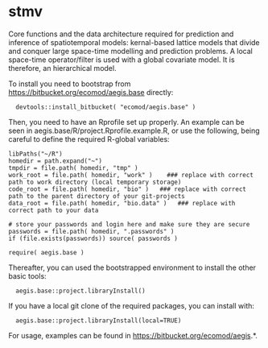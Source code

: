 # stmv

Core functions and the data architecture required for prediction and inference of spatiotemporal models: kernal-based lattice models that divide and conquer large space-time modelling and prediction problems. A local space-time operator/filter is used with a global covariate model. It is therefore, an hierarchical model.

To install you need to bootstrap from https://bitbucket.org/ecomod/aegis.base directly:

```
  devtools::install_bitbucket( "ecomod/aegis.base" )
```

Then, you need to have an Rprofile set up properly. An example can be seen in aegis.base/R/project.Rprofile.example.R, or use the following, being careful to define the required R-global variables:

```.
libPaths("~/R")
homedir = path.expand("~")
tmpdir = file.path( homedir, "tmp" )
work_root = file.path( homedir, "work" )    ### replace with correct path to work directory (local temporary storage)
code_root = file.path( homedir, "bio" )   ### replace with correct path to the parent directory of your git-projects
data_root = file.path( homedir, "bio.data" )   ### replace with correct path to your data

# store your passwords and login here and make sure they are secure
passwords = file.path( homedir, ".passwords" )
if (file.exists(passwords)) source( passwords )

require( aegis.base )
```


Thereafter, you can used the bootstrapped environment to install the other basic tools:

```
  aegis.base::project.libraryInstall()
```

If you have a local git clone of the required packages, you can install with:

```
  aegis.base::project.libraryInstall(local=TRUE)

```

For usage, examples can be found in https://bitbucket.org/ecomod/aegis.*.
